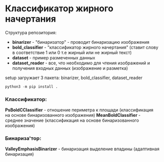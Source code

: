 # Классификатор жирного начертания


Структура репозитория:
- **binarizer** - "бинаризатор" - проводит бинаризацию изображения
- **bold_classifier** - "классификатор жирного начертания" (ставит слову в соответствие 
1 или 0 т.е жирный или не жирный текст)
- **dataset** - пример размеченных данных
- **dataset_reader** - все, что необходимо для чтения изображений и 
получения входных данных (изображение и разметка)

setup загружает 3 пакета: binarizer, bold_classifier, dataset_reader
```python
python3 -m pip install .
```

### Классификатор:
**PsBoldCClassifier** - отношение периметра к площади (классификация на основе бинаризованного изображения)
**MeanBoldClassifier** - среднее значение (классификация на основе бинаризованного изображения)


### Бинариза'тор:
**ValleyEmphasisBinarizer** - бинаризация выделение впадины (адаптивная бинаризация)